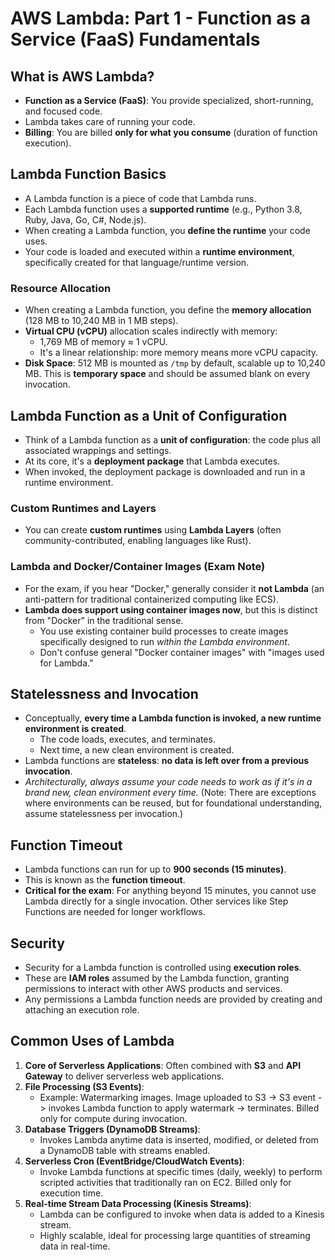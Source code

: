 # AWS Lambda: Part 1 - Function as a Service (FaaS) Fundamentals

## What is AWS Lambda?

- **Function as a Service (FaaS)**: You provide specialized, short-running, and focused code.
- Lambda takes care of running your code.
- **Billing**: You are billed **only for what you consume** (duration of function execution).

## Lambda Function Basics

- A Lambda function is a piece of code that Lambda runs.
- Each Lambda function uses a **supported runtime** (e.g., Python 3.8, Ruby, Java, Go, C#, Node.js).
- When creating a Lambda function, you **define the runtime** your code uses.
- Your code is loaded and executed within a **runtime environment**, specifically created for that language/runtime version.

### Resource Allocation

- When creating a Lambda function, you define the **memory allocation** (128 MB to 10,240 MB in 1 MB steps).
- **Virtual CPU (vCPU)** allocation scales indirectly with memory:
  - 1,769 MB of memory ≈ 1 vCPU.
  - It's a linear relationship: more memory means more vCPU capacity.
- **Disk Space**: 512 MB is mounted as `/tmp` by default, scalable up to 10,240 MB. This is **temporary space** and should be assumed blank on every invocation.

## Lambda Function as a Unit of Configuration

- Think of a Lambda function as a **unit of configuration**: the code plus all associated wrappings and settings.
- At its core, it's a **deployment package** that Lambda executes.
- When invoked, the deployment package is downloaded and run in a runtime environment.

### Custom Runtimes and Layers

- You can create **custom runtimes** using **Lambda Layers** (often community-contributed, enabling languages like Rust).

### Lambda and Docker/Container Images (Exam Note)

- For the exam, if you hear "Docker," generally consider it **not Lambda** (an anti-pattern for traditional containerized computing like ECS).
- **Lambda does support using container images now**, but this is distinct from "Docker" in the traditional sense.
  - You use existing container build processes to create images specifically designed to run _within the Lambda environment_.
  - Don't confuse general "Docker container images" with "images used for Lambda."

## Statelessness and Invocation

- Conceptually, **every time a Lambda function is invoked, a new runtime environment is created**.
  - The code loads, executes, and terminates.
  - Next time, a new clean environment is created.
- Lambda functions are **stateless**: **no data is left over from a previous invocation**.
- _Architecturally, always assume your code needs to work as if it's in a brand new, clean environment every time._ (Note: There are exceptions where environments can be reused, but for foundational understanding, assume statelessness per invocation.)

## Function Timeout

- Lambda functions can run for up to **900 seconds (15 minutes)**.
- This is known as the **function timeout**.
- **Critical for the exam**: For anything beyond 15 minutes, you cannot use Lambda directly for a single invocation. Other services like Step Functions are needed for longer workflows.

## Security

- Security for a Lambda function is controlled using **execution roles**.
- These are **IAM roles** assumed by the Lambda function, granting permissions to interact with other AWS products and services.
- Any permissions a Lambda function needs are provided by creating and attaching an execution role.

## Common Uses of Lambda

1.  **Core of Serverless Applications**: Often combined with **S3** and **API Gateway** to deliver serverless web applications.
2.  **File Processing (S3 Events)**:
    - Example: Watermarking images. Image uploaded to S3 -> S3 event -> invokes Lambda function to apply watermark -> terminates. Billed only for compute during invocation.
3.  **Database Triggers (DynamoDB Streams)**:
    - Invokes Lambda anytime data is inserted, modified, or deleted from a DynamoDB table with streams enabled.
4.  **Serverless Cron (EventBridge/CloudWatch Events)**:
    - Invoke Lambda functions at specific times (daily, weekly) to perform scripted activities that traditionally ran on EC2. Billed only for execution time.
5.  **Real-time Stream Data Processing (Kinesis Streams)**:
    - Lambda can be configured to invoke when data is added to a Kinesis stream.
    - Highly scalable, ideal for processing large quantities of streaming data in real-time.
